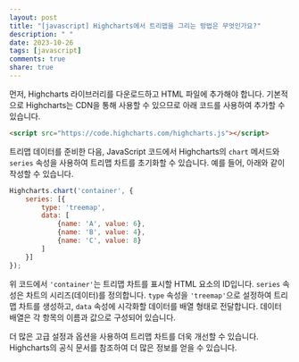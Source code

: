 ```yaml
---
layout: post
title: "[javascript] Highcharts에서 트리맵을 그리는 방법은 무엇인가요?"
description: " "
date: 2023-10-26
tags: [javascript]
comments: true
share: true
---
```


먼저, Highcharts 라이브러리를 다운로드하고 HTML 파일에 추가해야 합니다. 기본적으로 Highcharts는 CDN을 통해 사용할 수 있으므로 아래 코드를 사용하여 추가할 수 있습니다.

```html
<script src="https://code.highcharts.com/highcharts.js"></script>
```

트리맵 데이터를 준비한 다음, JavaScript 코드에서 Highcharts의 `chart` 메서드와 `series` 속성을 사용하여 트리맵 차트를 초기화할 수 있습니다. 예를 들어, 아래와 같이 작성할 수 있습니다.

```javascript
Highcharts.chart('container', {
    series: [{
        type: 'treemap',
        data: [
            {name: 'A', value: 6},
            {name: 'B', value: 4},
            {name: 'C', value: 8}
        ]
    }]
});
```

위 코드에서 `'container'`는 트리맵 차트를 표시할 HTML 요소의 ID입니다. `series` 속성은 차트의 시리즈(데이터)를 정의합니다. `type` 속성을 `'treemap'`으로 설정하여 트리맵 차트를 생성하고, `data` 속성에 시각화할 데이터를 배열 형태로 전달합니다. 데이터 배열은 각 항목의 이름과 값으로 구성되어 있습니다.

더 많은 고급 설정과 옵션을 사용하여 트리맵 차트를 더욱 개선할 수 있습니다. Highcharts의 공식 문서를 참조하여 더 많은 정보를 얻을 수 있습니다.